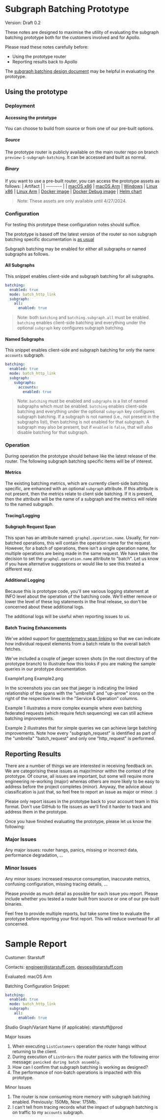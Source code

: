 # Subgraph Batching Prototype
Version: Draft 0.2

These notes are designed to maximise the utility of evaluating the subgraph batching prototype both for the customers involved and for Apollo.

Please read these notes carefully before:
 - Using the prototype router 
 - Reporting results back to Apollo

The [subgraph batching design document](https://docs.google.com/document/d/1KlGgNCm1sQWc-tYs2oqHauMBIYdrtlpIELySZDAnISE/edit?usp=sharing) may be helpful in evaluating the prototype.

## Using the prototype

### Deployment

#### Accessing the prototype

You can choose to build from source or from one of our pre-built options.

##### Source

The prototype router is publicly available on the main router repo on branch `preview-1-subgraph-batching`. It can be accessed and built as normal.

##### Binary

If you want to use a pre-built router, you can access the prototype assets as follows:
| Artifact |
| -------- |
| [macOS x86](https://output.circle-artifacts.com/output/job/04b4ee53-4216-466f-84b8-e45f12e14a46/artifacts/0/artifacts/router-v0.0.0-nightly.20240328+617c0745-x86_64-apple-darwin.tar.gz)
| [macOS Arm](https://output.circle-artifacts.com/output/job/7ad3359c-9645-47f8-80d1-edc60e383f43/artifacts/0/artifacts/router-v0.0.0-nightly.20240328+617c0745-aarch64-apple-darwin.tar.gz)
| [Windows](https://output.circle-artifacts.com/output/job/59d87a19-60f4-4c4d-b2bb-b6dcab9203d6/artifacts/0/artifacts/router-v0.0.0-nightly.20240328+617c0745-x86_64-pc-windows-msvc.tar.gz)
| [Linux x86](https://output.circle-artifacts.com/output/job/94cb9411-070b-4e6e-aef2-c74bcb859fa2/artifacts/0/artifacts/router-v0.0.0-nightly.20240328+617c0745-x86_64-unknown-linux-gnu.tar.gz)
| [Linux Arm](https://output.circle-artifacts.com/output/job/b8f0de9b-8db7-4395-a10a-ea0f225c6fc1/artifacts/0/artifacts/router-v0.0.0-nightly.20240328+617c0745-aarch64-unknown-linux-gnu.tar.gz)
| [Docker image](https://github.com/apollographql/router/pkgs/container/nightly%2Frouter/196919224?tag=v0.0.0-nightly.20240328-617c0745)
| [Docker Debug image](https://github.com/apollographql/router/pkgs/container/nightly%2Frouter/196919100?tag=v0.0.0-nightly.20240328-617c0745-debug)
| [Helm chart](https://github.com/apollographql/router/pkgs/container/helm-charts-nightly%2Frouter/196919393?tag=0.0.0-nightly.20240328-617c0745)


> Note: These assets are only available until 4/27/2024.

### Configuration

For testing this prototype these configuration notes should suffice.

The prototype is based off the latest version of the router so non subgraph batching specific documentation is [as usual](https://www.apollographql.com/docs/router/)

Subgraph batching may be enabled for either all subgraphs or named subgraphs as follows.

#### All Subgraphs

This snippet enables client-side and subgraph batching for all subgraphs.

```yaml
batching:
  enabled: true
  mode: batch_http_link
  subgraph:
    all:
      enabled: true
```
> Note: both `batching` and `batching.subgraph.all` must be enabled. `batching` enables client-side batching and everything under the optional `subgraph` key configures subgraph batching.

#### Named Subgraphs

This snippet enables client-side and subgraph batching for only the name `accounts` subgraph.

```yaml
batching:
  enabled: true
  mode: batch_http_link
  subgraph:
    subgraphs:
      accounts:
        enabled: true
```
> Note: `batching` must be enabled and `subgraphs` is a list of named subgraphs which must be enabled. `batching` enables client-side batching and everything under the optional `subgraph` key configures subgraph batching. If a subgraph is not named (i.e., not present in the subgraphs list), then batching is not enabled for that subgraph. A subgraph may also be present, but if `enabled` is `false`, that will also disable batching for that subgraph.

### Operation

During operation the prototype should behave like the latest release of the router. The following subgraph batching specific items will be of interest.

#### Metrics

The existing batching metrics, which are currently client-side batching specific, are enhanced with an optional `subgraph` attribute. If this attribute is not present, then the metrics relate to client side batching. If it is present, then the attribute will be the name of a subgraph and the metrics will relate to the named subgraph.

#### Tracing/Logging

#### Subgraph Request Span

This span has an attribute named: `graphql.operation.name`. Usually, for non-batched operations, this will contain the operation name for the request. However, for a batch of operations, there isn't a single operation name, for multiple operations are being made in the same request. We have taken the decision to set the `graphql.operation.name` attribute to "batch". Let us know if you have alternative suggestions or would like to see this treated a different way.

#### Additional Logging

Because this is prototype code, you'll see various logging statement at INFO level about the operation of the batching code. We'll either remove or lower the level of these log statements in the final release, so don't be concerned about these additional logs.

The additional logs will be useful when reporting issues to us.

#### Batch Tracing Enhancements

We've added support for [opentelemetry span linking](https://opentelemetry.io/docs/concepts/signals/traces/#span-links) so that we can indicate how individual request elements from a batch relate to the overall batch fetches.

We've included a couple of jaeger screen shots (in the root directory of the prototype branch) to illustrate how this looks if you are making the sample queries in our prototype documentation.

Example1.png
Example2.png

In the screenshots you can see that jaeger is indicating the linked relationship of the spans with the "umbrella" and "up-arrow" icons on the right of the respective lines in the "Service & Operation" columns.

Example 1 illustrates a more complex example where even batching federated requests (which require fetch sequencing) we can still achieve batching improvements.

Example 2 illustrates that for simple queries we can achieve large batching improvements. Note how every "subgraph_request" is identified as part of the "umbrella" "batch_request" and only one "http_request" is performed.

## Reporting Results

There are a number of things we are interested in receiving feedback on. We are categorising these issues as major/minor within the context of the prototype. Of course, all issues are important, but some will require more engineering re-working (major) whereas others are more likely to be easy to address before the project completes (minor). Anyway, the advice about classification is just that, so feel free to report an issue as major or minor. :)

Please only report issues in the prototype back to your account team in this format. Don't use GitHub to file issues as we'll find it harder to track and address them in the prototype.

Once you have finished evaluating the prototype, please let us know the following:

### Major Issues

Any major issues: router hangs, panics, missing or incorrect data, performance degradation, ...

### Minor Issues

Any minor issues: increased resource consumption, inaccurate metrics, confusing configuration, missing tracing details, ...

Please provide as much detail as possible for each issue you report. Please include whether you tested a router built from source or one of our pre-built binaries.

Feel free to provide multiple reports, but take some time to evaluate the prototype before reporting your first report. This will reduce overhead for all concerned.

# Sample Report

Customer: Starstuff

Contacts: engineer@starstuff.com, devops@starstuff.com

Evaluated: macOS Arm

Batching Configuration Snippet:
```yaml
batching:
  enabled: true
  mode: batch_http_link
  subgraph:
    all:
      enabled: true
```
Studio Graph/Variant Name (if applicable): starstuff@prod

Major Issues

1. When executing `ListCustomers` operation the router hangs without returning to the client.
2. During execution of `ListOrders` the router panics with the following error message: `panicked during batch assembly`.
3. How can I confirm that subgraph batching is working as designed?
4. The performance of non-batch operations is impacted with this prototype.

Minor Issues

1. The router is now consuming more memory with subgraph batching enabled. Previously: 150Mb, Now: 175Mb.
2. I can't tell from tracing records what the impact of subgraph batching is on traffic to my `accounts` subgraph.
